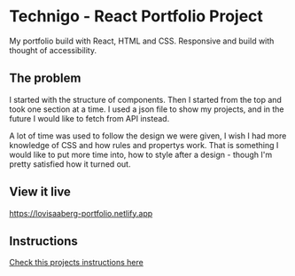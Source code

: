 # Technigo - React Portfolio Project

My portfolio build with React, HTML and CSS. Responsive and build with thought of accessibility.

## The problem

I started with the structure of components. Then I started from the top and took one section at a time. I used a json file to show my projects, and in the future I would like to fetch from API instead.

A lot of time was used to follow the design we were given, I wish I had more knowledge of CSS and how rules and propertys work.
That is something I would like to put more time into, how to style after a design - though I'm pretty satisfied how it turned out.

## View it live

https://lovisaaberg-portfolio.netlify.app

## Instructions

[Check this projects instructions here](https://github.com/Technigo/project-portfolio/blob/main/instructions.md)
